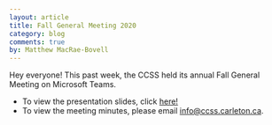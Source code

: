 ```yaml
---
layout: article
title: Fall General Meeting 2020
category: blog
comments: true
by: Matthew MacRae-Bovell
---
```


Hey everyone! This past week, the CCSS held its annual Fall General Meeting on Microsoft Teams. 

* To view the presentation slides, click <a href="/slides/fall_general_meeting_2020.pdf" target="_blank">here!</a>
* To view the meeting minutes, please email info@ccss.carleton.ca.